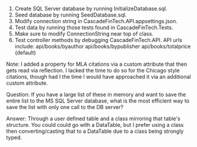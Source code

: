 1. Create SQL Server database by running InitializeDatabase.sql.
2. Seed database by running SeedDatabase.sql.
3. Modify connection string in CascadeFinTech.API.appsettings.json.
4. Test data by running those tests found in CascadeFinTech.Tests.
5. Make sure to modify ConnectionString near top of class.
6. Test controller methods by debugging CascadeFinTech.API. API urls include:
    api/books/byauthor
    api/books/bypublisher
    api/books/totalprice (default)

Note: I added a property for MLA citations via a custom attribute that then gets read via reflection. I lacked the time to do so for the Chicago style citations, though had I the time I would have approached 
it via an additional custom attribute.

Question: If you have a large list of these in memory and want to save the entire list to the MS SQL Server database, what is the most efficient way to save the list with only one call to the DB server?

Answer: Through a user defined table and a class mirroring that table's structure. You could could go with a DataTable, but I prefer using a class then converting/casting that to a DataTable due to a class being strongly typed.
